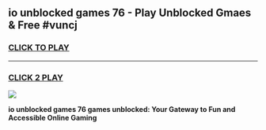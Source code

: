 
## io unblocked games 76 - Play Unblocked Gmaes & Free #vuncj
<h3>
<a href="https://news.freeplayer.one?title=io_unblocked_games_76&ref=03M">CLICK TO PLAY</a></h3>
<hr>

<h3>
<a href="https://news.freeplayer.one?title=io_unblocked_games_76&ref=03M">CLICK 2 PLAY</a>
  
</h3>

<a href="https://news.freeplayer.one?title=io_unblocked_games_76&ref=03M"><img src="https://clearcache.store/games.png"></a>


**io unblocked games 76 games unblocked: Your Gateway to Fun and Accessible Online Gaming**
